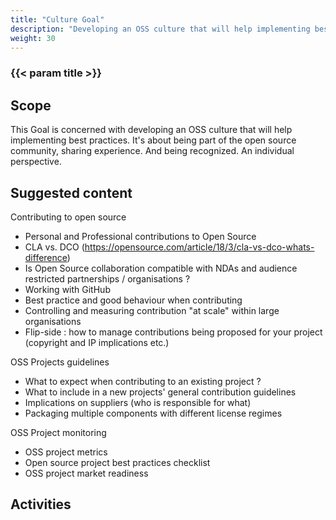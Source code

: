 ```yaml
---
title: "Culture Goal"
description: "Developing an OSS culture that will help implementing best practices."
weight: 30
---
```


### {{< param title >}}

## Scope

This Goal is concerned with developing an OSS culture that will help implementing best practices. It's about being part of the open source community, sharing experience. And being recognized. An individual perspective.

## Suggested content

Contributing to open source

* Personal and Professional contributions to Open Source
* CLA vs. DCO (https://opensource.com/article/18/3/cla-vs-dco-whats-difference)
* Is Open Source collaboration compatible with NDAs and audience restricted partnerships / organisations ?
* Working with GitHub
* Best practice and good behaviour when contributing
* Controlling and measuring contribution "at scale" within large organisations
* Flip-side : how to manage contributions being proposed for your project (copyright and IP implications etc.)

OSS Projects guidelines

* What to expect when contributing to an existing project ?
* What to include in a new projects' general contribution guidelines
* Implications on suppliers (who is responsible for what)
* Packaging multiple components with different license regimes

OSS Project monitoring

* OSS project metrics
* Open source project best practices checklist
* OSS project market readiness

## Activities


